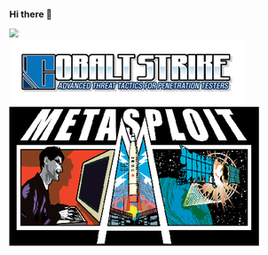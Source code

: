 ### Hi there 👋
![](https://visitor-badge.glitch.me/badge?page_id=UzJu.readme)  
![](https://github.com/UzJu/UzJu/blob/main/images.png)
![](https://github.com/UzJu/UzJu/blob/main/Metasploit_Logo.png)
<!--
**UzJu/UzJu** is a ✨ _special_ ✨ repository because its `README.md` (this file) appears on your GitHub profile.

Here are some ideas to get you started:

- 🔭 I’m currently working on ...
- 🌱 I’m currently learning ...
- 👯 I’m looking to collaborate on ...
- 🤔 I’m looking for help with ...
- 💬 Ask me about ...
- 📫 How to reach me: ...
- 😄 Pronouns: ...
- ⚡ Fun fact: ...
-->
